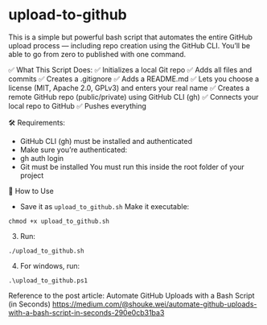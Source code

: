 # upload-to-github

This is a simple but powerful bash script that automates the entire GitHub upload process — including repo creation using the GitHub CLI. You’ll be able to go from zero to published with one command.

✅ What This Script Does:
✅ Initializes a local Git repo
✅ Adds all files and commits
✅ Creates a .gitignore
✅ Adds a README.md
✅ Lets you choose a license (MIT, Apache 2.0, GPLv3) and enters your real name
✅ Creates a remote GitHub repo (public/private) using GitHub CLI (gh)
✅ Connects your local repo to GitHub
✅ Pushes everything

🛠️ Requirements:
- GitHub CLI (gh) must be installed and authenticated
- Make sure you’re authenticated:
- gh auth login
- Git must be installed
You must run this inside the root folder of your project

🚀 How to Use
- Save it as `upload_to_github.sh`
Make it executable:
```
chmod +x upload_to_github.sh
```
3. Run:
```
./upload_to_github.sh
```
4. For windows, run:
```
.\upload_to_github.ps1
```
Reference to the post article: Automate GitHub Uploads with a Bash Script (in Seconds) https://medium.com/@shouke.wei/automate-github-uploads-with-a-bash-script-in-seconds-290e0cb31ba3
